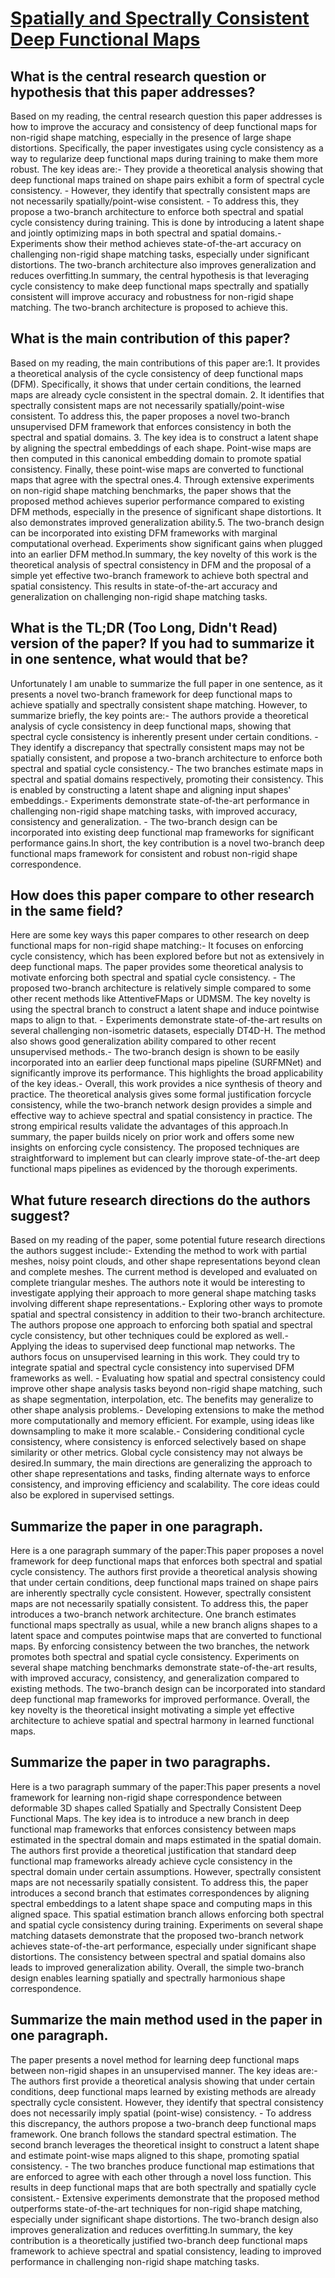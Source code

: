 # [Spatially and Spectrally Consistent Deep Functional Maps](https://arxiv.org/abs/2308.08871)

## What is the central research question or hypothesis that this paper addresses?

Based on my reading, the central research question this paper addresses is how to improve the accuracy and consistency of deep functional maps for non-rigid shape matching, especially in the presence of large shape distortions. Specifically, the paper investigates using cycle consistency as a way to regularize deep functional maps during training to make them more robust. The key ideas are:- They provide a theoretical analysis showing that deep functional maps trained on shape pairs exhibit a form of spectral cycle consistency. - However, they identify that spectrally consistent maps are not necessarily spatially/point-wise consistent. - To address this, they propose a two-branch architecture to enforce both spectral and spatial cycle consistency during training. This is done by introducing a latent shape and jointly optimizing maps in both spectral and spatial domains.- Experiments show their method achieves state-of-the-art accuracy on challenging non-rigid shape matching tasks, especially under significant distortions. The two-branch architecture also improves generalization and reduces overfitting.In summary, the central hypothesis is that leveraging cycle consistency to make deep functional maps spectrally and spatially consistent will improve accuracy and robustness for non-rigid shape matching. The two-branch architecture is proposed to achieve this.


## What is the main contribution of this paper?

Based on my reading, the main contributions of this paper are:1. It provides a theoretical analysis of the cycle consistency of deep functional maps (DFM). Specifically, it shows that under certain conditions, the learned maps are already cycle consistent in the spectral domain. 2. It identifies that spectrally consistent maps are not necessarily spatially/point-wise consistent. To address this, the paper proposes a novel two-branch unsupervised DFM framework that enforces consistency in both the spectral and spatial domains. 3. The key idea is to construct a latent shape by aligning the spectral embeddings of each shape. Point-wise maps are then computed in this canonical embedding domain to promote spatial consistency. Finally, these point-wise maps are converted to functional maps that agree with the spectral ones.4. Through extensive experiments on non-rigid shape matching benchmarks, the paper shows that the proposed method achieves superior performance compared to existing DFM methods, especially in the presence of significant shape distortions. It also demonstrates improved generalization ability.5. The two-branch design can be incorporated into existing DFM frameworks with marginal computational overhead. Experiments show significant gains when plugged into an earlier DFM method.In summary, the key novelty of this work is the theoretical analysis of spectral consistency in DFM and the proposal of a simple yet effective two-branch framework to achieve both spectral and spatial consistency. This results in state-of-the-art accuracy and generalization on challenging non-rigid shape matching tasks.


## What is the TL;DR (Too Long, Didn't Read) version of the paper? If you had to summarize it in one sentence, what would that be?

Unfortunately I am unable to summarize the full paper in one sentence, as it presents a novel two-branch framework for deep functional maps to achieve spatially and spectrally consistent shape matching. However, to summarize briefly, the key points are:- The authors provide a theoretical analysis of cycle consistency in deep functional maps, showing that spectral cycle consistency is inherently present under certain conditions. - They identify a discrepancy that spectrally consistent maps may not be spatially consistent, and propose a two-branch architecture to enforce both spectral and spatial cycle consistency.- The two branches estimate maps in spectral and spatial domains respectively, promoting their consistency. This is enabled by constructing a latent shape and aligning input shapes' embeddings.- Experiments demonstrate state-of-the-art performance in challenging non-rigid shape matching tasks, with improved accuracy, consistency and generalization. - The two-branch design can be incorporated into existing deep functional map frameworks for significant performance gains.In short, the key contribution is a novel two-branch deep functional maps framework for consistent and robust non-rigid shape correspondence.


## How does this paper compare to other research in the same field?

Here are some key ways this paper compares to other research on deep functional maps for non-rigid shape matching:- It focuses on enforcing cycle consistency, which has been explored before but not as extensively in deep functional maps. The paper provides some theoretical analysis to motivate enforcing both spectral and spatial cycle consistency. - The proposed two-branch architecture is relatively simple compared to some other recent methods like AttentiveFMaps or UDMSM. The key novelty is using the spectral branch to construct a latent shape and induce pointwise maps to align to that. - Experiments demonstrate state-of-the-art results on several challenging non-isometric datasets, especially DT4D-H. The method also shows good generalization ability compared to other recent unsupervised methods.- The two-branch design is shown to be easily incorporated into an earlier deep functional maps pipeline (SURFMNet) and significantly improve its performance. This highlights the broad applicability of the key ideas.- Overall, this work provides a nice synthesis of theory and practice. The theoretical analysis gives some formal justification forcycle consistency, while the two-branch network design provides a simple and effective way to achieve spectral and spatial consistency in practice. The strong empirical results validate the advantages of this approach.In summary, the paper builds nicely on prior work and offers some new insights on enforcing cycle consistency. The proposed techniques are straightforward to implement but can clearly improve state-of-the-art deep functional maps pipelines as evidenced by the thorough experiments.


## What future research directions do the authors suggest?

Based on my reading of the paper, some potential future research directions the authors suggest include:- Extending the method to work with partial meshes, noisy point clouds, and other shape representations beyond clean and complete meshes. The current method is developed and evaluated on complete triangular meshes. The authors note it would be interesting to investigate applying their approach to more general shape matching tasks involving different shape representations.- Exploring other ways to promote spatial and spectral consistency in addition to their two-branch architecture. The authors propose one approach to enforcing both spatial and spectral cycle consistency, but other techniques could be explored as well.- Applying the ideas to supervised deep functional map networks. The authors focus on unsupervised learning in this work. They could try to integrate spatial and spectral cycle consistency into supervised DFM frameworks as well. - Evaluating how spatial and spectral consistency could improve other shape analysis tasks beyond non-rigid shape matching, such as shape segmentation, interpolation, etc. The benefits may generalize to other shape analysis problems.- Developing extensions to make the method more computationally and memory efficient. For example, using ideas like downsampling to make it more scalable.- Considering conditional cycle consistency, where consistency is enforced selectively based on shape similarity or other metrics. Global cycle consistency may not always be desired.In summary, the main directions are generalizing the approach to other shape representations and tasks, finding alternate ways to enforce consistency, and improving efficiency and scalability. The core ideas could also be explored in supervised settings.


## Summarize the paper in one paragraph.

Here is a one paragraph summary of the paper:This paper proposes a novel framework for deep functional maps that enforces both spectral and spatial cycle consistency. The authors first provide a theoretical analysis showing that under certain conditions, deep functional maps trained on shape pairs are inherently spectrally cycle consistent. However, spectrally consistent maps are not necessarily spatially consistent. To address this, the paper introduces a two-branch network architecture. One branch estimates functional maps spectrally as usual, while a new branch aligns shapes to a latent space and computes pointwise maps that are converted to functional maps. By enforcing consistency between the two branches, the network promotes both spectral and spatial cycle consistency. Experiments on several shape matching benchmarks demonstrate state-of-the-art results, with improved accuracy, consistency, and generalization compared to existing methods. The two-branch design can be incorporated into standard deep functional map frameworks for improved performance. Overall, the key novelty is the theoretical insight motivating a simple yet effective architecture to achieve spatial and spectral harmony in learned functional maps.


## Summarize the paper in two paragraphs.

Here is a two paragraph summary of the paper:This paper presents a novel framework for learning non-rigid shape correspondence between deformable 3D shapes called Spatially and Spectrally Consistent Deep Functional Maps. The key idea is to introduce a new branch in deep functional map frameworks that enforces consistency between maps estimated in the spectral domain and maps estimated in the spatial domain. The authors first provide a theoretical justification that standard deep functional map frameworks already achieve cycle consistency in the spectral domain under certain assumptions. However, spectrally consistent maps are not necessarily spatially consistent. To address this, the paper introduces a second branch that estimates correspondences by aligning spectral embeddings to a latent shape space and computing maps in this aligned space. This spatial estimation branch allows enforcing both spectral and spatial cycle consistency during training. Experiments on several shape matching datasets demonstrate that the proposed two-branch network achieves state-of-the-art performance, especially under significant shape distortions. The consistency between spectral and spatial domains also leads to improved generalization ability. Overall, the simple two-branch design enables learning spatially and spectrally harmonious shape correspondence.


## Summarize the main method used in the paper in one paragraph.

The paper presents a novel method for learning deep functional maps between non-rigid shapes in an unsupervised manner. The key ideas are:- The authors first provide a theoretical analysis showing that under certain conditions, deep functional maps learned by existing methods are already spectrally cycle consistent. However, they identify that spectral consistency does not necessarily imply spatial (point-wise) consistency. - To address this discrepancy, the authors propose a two-branch deep functional maps framework. One branch follows the standard spectral estimation. The second branch leverages the theoretical insight to construct a latent shape and estimate point-wise maps aligned to this shape, promoting spatial consistency. - The two branches produce functional map estimations that are enforced to agree with each other through a novel loss function. This results in deep functional maps that are both spectrally and spatially cycle consistent.- Extensive experiments demonstrate that the proposed method outperforms state-of-the-art techniques for non-rigid shape matching, especially under significant shape distortions. The two-branch design also improves generalization and reduces overfitting.In summary, the key contribution is a theoretically justified two-branch deep functional maps framework to achieve spectral and spatial consistency, leading to improved performance in challenging non-rigid shape matching tasks.
